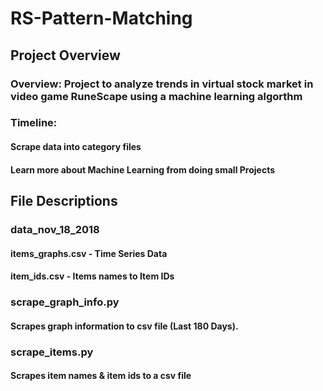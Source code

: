 # RS-Pattern-Matching
## Project Overview
### Overview: Project to analyze trends in virtual stock market in video game RuneScape using a machine learning algorthm


### Timeline:
#### Scrape data into category files
#### Learn more about Machine Learning from doing small Projects

## File Descriptions
### data_nov_18_2018
#### items_graphs.csv - Time Series Data
#### item_ids.csv - Items names to Item IDs


### scrape_graph_info.py
#### Scrapes graph information to csv file (Last 180 Days). 

### scrape_items.py
#### Scrapes item names & item ids to a csv file
